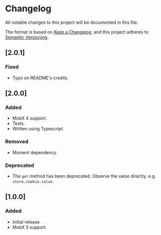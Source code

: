 # Changelog

All notable changes to this project will be documented in this file.

The format is based on [Keep a Changelog](https://keepachangelog.com/en/1.0.0/),
and this project adheres to
[Semantic Versioning](https://semver.org/spec/v2.0.0.html).

## [2.0.1]

### Fixed

- Typo on README's credits.

## [2.0.0]

### Added

- MobX 4 support.
- Tests.
- Written using Typescript.

### Removed

- Moment dependency.

### Deprecated

- The `get` method has been deprecated. Observe the value directly. e.g.
  `store.cookie.value`.

## [1.0.0]

### Added

- Initial release.
- MobX 3 support.
